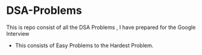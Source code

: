 # DSA-Problems

This is repo consist of all the DSA Problems , I have prepared for the Google Interview

- This consists of Easy Problems to the Hardest Problem.
